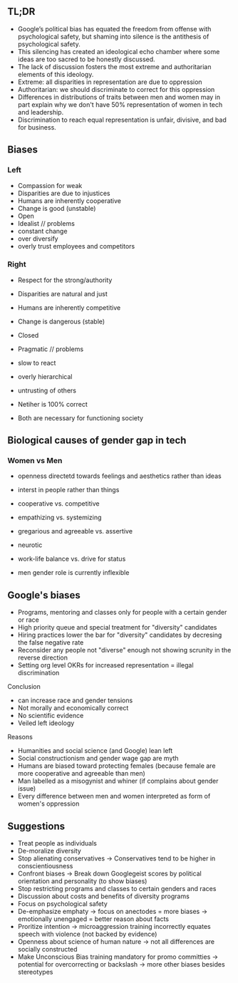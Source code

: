## TL;DR

* Google’s political bias has equated the freedom from offense with psychological safety,
but shaming into silence is the antithesis of psychological safety.
* This silencing has created an ideological echo chamber where some ideas are too
sacred to be honestly discussed.
* The lack of discussion fosters the most extreme and authoritarian elements of this
ideology.
* Extreme: all disparities in representation are due to oppression
* Authoritarian: we should discriminate to correct for this oppression
* Differences in distributions of traits between men and women may in part explain why we
don't have 50% representation of women in tech and leadership.
* Discrimination to reach equal representation is unfair, divisive, and bad for business.

## Biases

### Left

* Compassion for weak
* Disparities are due to injustices
* Humans are inherently cooperative
* Change is good (unstable)
* Open
* Idealist
// problems
* constant change
* over diversify
* overly trust employees and competitors

### Right

* Respect for the strong/authority
* Disparities are natural and just
* Humans are inherently competitive
* Change is dangerous (stable)
* Closed
* Pragmatic
// problems
* slow to react
* overly hierarchical
* untrusting of others


* Netiher is 100% correct
* Both are necessary for functioning society

## Biological causes of gender gap in tech

### Women vs Men
* openness directetd towards feelings and aesthetics rather than ideas
* interst in people rather than things
* cooperative vs. competitive
* empathizing vs. systemizing
* gregarious and agreeable vs. assertive
* neurotic
* work-life balance vs. drive for status

* men gender role is currently inflexible

## Google's biases

* Programs, mentoring and classes only for people with a certain gender or race
* High priority queue and special treatment for "diversity" candidates
* Hiring practices lower the bar for "diversity" candidates by decresing the false negative rate
* Reconsider any people not "diverse" enough not showing scrunity in the reverse direction
* Setting org level OKRs for increased representation = illegal discrimination

Conclusion

* can increase race and gender tensions
* Not morally and economically correct 
* No scientific evidence
* Veiled left ideology

Reasons

* Humanities and social science (and Google) lean left
* Social constructionism and gender wage gap are myth
* Humans are biased toward protecting females (because female are more cooperative and agreeable than men)
* Man labelled as a misogynist and whiner (if complains about gender issue)
* Every difference between men and women interpreted as form of women's oppression

## Suggestions

* Treat people as individuals
* De-moralize diversity
* Stop alienating conservatives
  -> Conservatives tend to be higher in conscientiousness
* Confront biases
  -> Break down Googlegeist scores by political orientation and personality (to show biases)
* Stop restricting programs and classes to certain genders and races
* Discussion about costs and benefits of diversity programs
* Focus on psychological safety
* De-emphasize emphaty
  -> focus on anectodes = more biases
  -> emotionally unengaged = better reason about facts
* Proritize intention
  -> microaggression training incorrectly equates speech with violence (not backed by evidence)
* Openness about science of human nature
  -> not all differences are socially constructed
* Make Unconscious Bias training mandatory for promo committies
  -> potential for overcorrecting or backslash
  -> more other biases besides stereotypes



